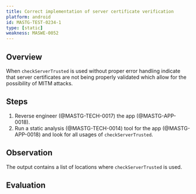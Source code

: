 ```yaml
---
title: Correct implementation of server certificate verification
platform: android
id: MASTG-TEST-0234-1
type: [static]
weakness: MASWE-0052
---
```


## Overview

When `checkServerTrusted` is used without proper error handling indicate that server certificates are not being properly validated which allow for the possibility of MITM attacks.

## Steps

1. Reverse engineer (@MASTG-TECH-0017) the app (@MASTG-APP-0018).
2. Run a static analysis (@MASTG-TECH-0014) tool for the app (@MASTG-APP-0018) and look for all usages of `checkServerTrusted`.

## Observation

The output contains a list of locations where `checkServerTrusted` is used.

## Evaluation
